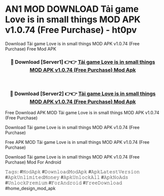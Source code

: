 # AN1 MOD DOWNLOAD Tải game Love is in small things MOD APK v1.0.74 (Free Purchase) - ht0pv
Download Tải game Love is in small things MOD APK v1.0.74 (Free Purchase) Free Mod APK

<div align="center">
<h3>🔴 Download [Server1] 👉👉 <a href="https://apk-comot.site?title=Tải_game_Love_is_in_small_things_MOD_APK_v1.0.74_(Free_Purchase)">Tải game Love is in small things MOD APK v1.0.74 (Free Purchase) Mod Apk</a></h3><br>

<h3>🔴 Download [Server2] 👉👉 <a href="https://apk-comot.site?title=Tải_game_Love_is_in_small_things_MOD_APK_v1.0.74_(Free_Purchase)">Tải game Love is in small things MOD APK v1.0.74 (Free Purchase) Mod Apk</a></h3>
</div>


Free Download APK MOD Tải game Love is in small things MOD APK v1.0.74 (Free Purchase)

Download Tải game Love is in small things MOD APK v1.0.74 (Free Purchase) 

Free APK MOD Tải game Love is in small things MOD APK v1.0.74 (Free Purchase) 

Download Tải game Love is in small things MOD APK v1.0.74 (Free Purchase) Mod For Android

𝚃𝚊𝚐𝚜: #𝙼𝚘𝚍𝙰𝚙𝚔 #𝙳𝚘𝚠𝚗𝚕𝚘𝚊𝚍𝙼𝚘𝚍𝙰𝚙𝚔 #𝙰𝚙𝚔𝙻𝚊𝚝𝚎𝚜𝚝𝚅𝚎𝚛𝚜𝚒𝚘𝚗 #𝙰𝚙𝚔𝚄𝚗𝚕𝚒𝚖𝚒𝚝𝚎𝚍𝙼𝚘𝚗𝚎𝚢 #𝙰𝚙𝚔𝚄𝚗𝚕𝚘𝚌𝚔𝙰𝚕𝚕 #𝙰𝚙𝚔𝙽𝚘𝙰𝚍𝚜 #𝚄𝚗𝚕𝚘𝚌𝚔𝙿𝚛𝚎𝚖𝚒𝚞𝚖 #𝙵𝚘𝚛𝙰𝚗𝚍𝚛𝚘𝚒𝚍 #𝙵𝚛𝚎𝚎𝙳𝚘𝚠𝚗𝚕𝚘𝚊𝚍 #home_design_mod_apk